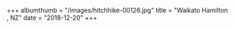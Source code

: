 +++
albumthumb = "/images/hitchhike-00126.jpg"
title = "Waikato Hamilton , NZ"
date = "2018-12-20"
+++
